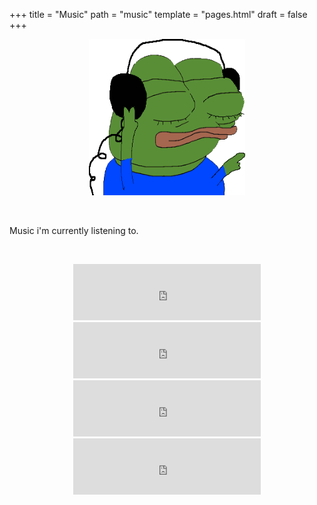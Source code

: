 +++
title = "Music"
path = "music"
template = "pages.html"
draft = false
+++

<p align="center">
  <img src="./music-pepe.gif" alt="pepe-music" width="250" height="250" />
</p>


<br>

<p>Music i'm currently listening to.</p>

<br>

<div style="text-align: center;">

 <p>

  <span style="float:left;">

   <iframe title="music" src="https://embed.tidal.com/tracks/294404537?disableAnalytics=true" frameborder="0" style="width: 100%; max-width: 300px; height: 90px;"></iframe>
   <iframe  title="music" src="https://embed.tidal.com/tracks/294404536?disableAnalytics=true" frameborder="0" style="width: 100%; max-width: 300px; height: 90px;"></iframe>

   </span>

   <span style="float:right;">
     
   <iframe title="music" src="https://embed.tidal.com/tracks/294404535?disableAnalytics=true" frameborder="0" style="width: 100%; max-width: 300px; height: 90px;"></iframe>
   <iframe title="music" src="https://embed.tidal.com/tracks/138790325?disableAnalytics=true" frameborder="0" style="width: 100%; max-width: 300px; height: 90px;"></iframe>
      
   </span>

   <span style="float:left;">

      
   </span>

 </p>
</div>
